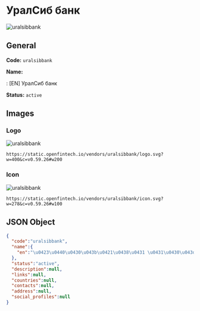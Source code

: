
# УралСиб банк 
![uralsibbank](https://static.openfintech.io/vendors/uralsibbank/logo.svg?w=400&c=v0.59.26#w200)  

## General 
 
**Code:** `uralsibbank` 
 
**Name:** 
 
:	[EN] УралСиб банк 
 
**Status:** `active` 
 

## Images 

### Logo 
 
![uralsibbank](https://static.openfintech.io/vendors/uralsibbank/logo.svg?w=400&c=v0.59.26#w200)  

```
https://static.openfintech.io/vendors/uralsibbank/logo.svg?w=400&c=v0.59.26#w200
```  

### Icon 
 
![uralsibbank](https://static.openfintech.io/vendors/uralsibbank/icon.svg?w=278&c=v0.59.26#w100)  

```
https://static.openfintech.io/vendors/uralsibbank/icon.svg?w=278&c=v0.59.26#w100
```  

## JSON Object 

```json
{
  "code":"uralsibbank",
  "name":{
    "en":"\u0423\u0440\u0430\u043b\u0421\u0438\u0431 \u0431\u0430\u043d\u043a"
  },
  "status":"active",
  "description":null,
  "links":null,
  "countries":null,
  "contacts":null,
  "address":null,
  "social_profiles":null
}
```  
